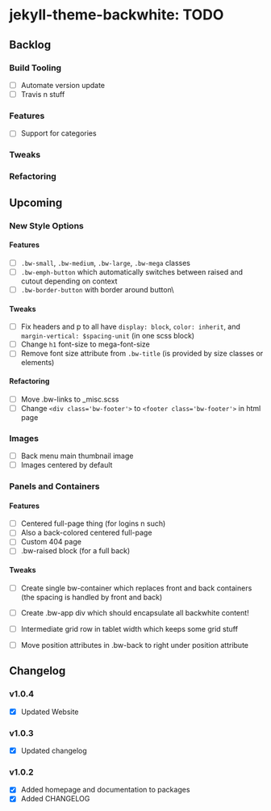 jekyll-theme-backwhite: TODO
===========================================================

Backlog
-----------------------------------------------------------

### Build Tooling

- [ ] Automate version update
- [ ] Travis n stuff

### Features

- [ ] Support for categories

### Tweaks

### Refactoring

Upcoming
-----------------------------------------------------------

### New Style Options

#### Features

- [ ] `.bw-small`, `.bw-medium`, `.bw-large`, 
`.bw-mega` classes
- [ ] `.bw-emph-button` which automatically switches between 
raised and cutout depending on context
- [ ] `.bw-border-button` with border around button\

#### Tweaks

- [ ] Fix headers and p to all have `display: block`, 
`color: inherit`, and `margin-vertical: $spacing-unit` 
(in one scss block)
- [ ] Change `h1` font-size to mega-font-size
- [ ] Remove font size attribute from `.bw-title` (is
provided by size classes or elements)

#### Refactoring

- [ ] Move .bw-links to _misc.scss
- [ ] Change `<div class='bw-footer'>` to 
`<footer class='bw-footer'>` in html page

### Images

- [ ] Back menu main thumbnail image
- [ ] Images centered by default

### Panels and Containers

#### Features

- [ ] Centered full-page thing (for logins n such)
- [ ] Also a back-colored centered full-page
- [ ] Custom 404 page
- [ ] .bw-raised block (for a full back)

#### Tweaks

- [ ] Create single bw-container which replaces 
front and back containers (the spacing is handled by 
front and back)
- [ ] Create .bw-app div which should encapsulate 
all backwhite content!
- [ ] Intermediate grid row in tablet width which 
keeps some grid stuff
- [ ] Move position attributes in .bw-back to right 
under position attribute


Changelog
-----------------------------------------------------------

### v1.0.4

- [x] Updated Website

### v1.0.3

- [x] Updated changelog

### v1.0.2

- [x] Added homepage and documentation to packages
- [x] Added CHANGELOG